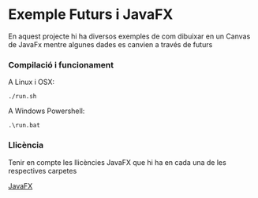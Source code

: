 # Exemple Futurs i JavaFX #

En aquest projecte hi ha diversos exemples de com dibuixar en un Canvas de JavaFx mentre algunes dades es canvien a través de futurs

### Compilació i funcionament ###

A Linux i OSX:

```
./run.sh
```

A Windows Powershell:

```
.\run.bat
```

### Llicència ###

Tenir en compte les llicències JavaFX que hi ha en cada una de les respectives carpetes

[JavaFX](https://openjdk.org/projects/openjfx/)

